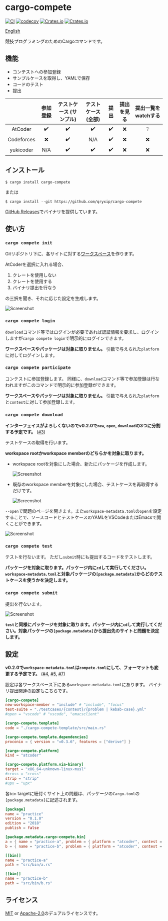# cargo-compete

[![CI](https://github.com/qryxip/cargo-compete/workflows/CI/badge.svg)](https://github.com/qryxip/cargo-compete/actions?workflow=CI)
[![codecov](https://codecov.io/gh/qryxip/cargo-compete/branch/master/graph/badge.svg)](https://codecov.io/gh/qryxip/cargo-compete/branch/master)
[![Crates.io](https://img.shields.io/crates/v/cargo-compete.svg)](https://crates.io/crates/cargo-compete)
[![Crates.io](https://img.shields.io/crates/l/cargo-compete.svg)](https://crates.io/crates/cargo-compete)

[English](https://github.com/qryxip/cargo-compete/blob/master/README.md)

競技プログラミングのためのCargoコマンドです。

## 機能

- コンテストへの参加登録
- サンプルケースを取得し、YAMLで保存
- コードのテスト
- 提出

|            | 参加登録           | テストケース (サンプル) | テストケース (全部) | 提出               | 提出を見る      | 提出一覧をwatchする |
| :--------: | :----------------: | :---------------------: | :-----------------: | :----------------: | :-------------: | :-----------------: |
| AtCoder    | :heavy_check_mark: | :heavy_check_mark:      | :heavy_check_mark:  | :heavy_check_mark: | :x:             | :grey_question:     |
| Codeforces | :x:                | :heavy_check_mark:      | N/A                 | :heavy_check_mark: | :x:             | :x:                 |
| yukicoder  | N/A                | :heavy_check_mark:      | :heavy_check_mark:  | :heavy_check_mark: | :x:             | :x:                 |

## インストール

```console
$ cargo install cargo-compete
```

または

```console
$ cargo install --git https://github.com/qryxip/cargo-compete
```

[GitHub Releases](https://github.com/qryxip/cargo-compete/releases)でバイナリを提供しています。

## 使い方

### `cargo compete init`

Gitリポジトリ下に、各サイトに対する[ワークスペース](https://doc.rust-lang.org/book/ch14-03-cargo-workspaces.html)を作ります。

AtCoderを選択に入れる場合、

1. クレートを使用しない
2. クレートを使用する
3. バイナリ提出を行なう

の三択を聞き、それに応じた設定を生成します。

![Screenshot](https://user-images.githubusercontent.com/14125495/89116339-16daa200-d4ce-11ea-9c5d-0a67aa958ce3.png)

### `cargo compete login`

`download`コマンド等ではログインが必要であれば認証情報を要求し、ログインしますが`cargo compete login`で明示的にログインできます。

**ワークスペースやパッケージは対象に取りません。** 引数で与えられた`platform`に対してログインします。

### `cargo compete participate`

コンテストに参加登録します。 同様に、`download`コマンド等で参加登録は行なわれますがこのコマンドで明示的に参加登録ができます。

**ワークスペースやパッケージは対象に取りません。** 引数で与えられた`platform`と`contest`に対して参加登録します。

### `cargo compete download`

**インターフェイスがよろしくないのでv0.2.0で`new`, `open`, `download`の3つに分割する予定です。** ([#3](https://github.com/qryxip/cargo-compete/pull/3))

テストケースの取得を行います。

**workspace rootかworkspace memberのどちらかを対象に取ります。**

- workspace rootを対象にした場合、新たにパッケージを作成します。

    ![Screenshot](https://user-images.githubusercontent.com/14125495/89116540-2d81f880-d4d0-11ea-8d6d-14e077cbfa3d.png)

- 既存のworkspace memberを対象にした場合、テストケースを再取得するだけです。

    ![Screenshot](https://user-images.githubusercontent.com/14125495/89116606-04ae3300-d4d1-11ea-9306-0c3fed6a2797.png)

`--open`で問題のページを開きます。また`workspace-metadata.toml`の`open`を設定することで、ソースコードとテストケースのYAMLをVSCodeまたはEmacsで開くことができます。

![Screenshot](https://user-images.githubusercontent.com/14125495/89118593-b05f7f00-d4e1-11ea-9644-32c3560bda29.png)

### `cargo compete test`

テストを行ないます。 ただし`submit`時にも提出するコードをテストします。

**パッケージを対象に取ります。パッケージ内に`cd`して実行してください。`workspace-metadata.toml`と対象パッケージの`[package.metadata]`からどのテストケースを使うかを決定します。**

### `cargo compete submit`

提出を行ないます。

![Screenshot](https://user-images.githubusercontent.com/14125495/89117413-8786bc00-d4d8-11ea-92b3-ce71151c3d45.gif)

**`test`と同様にパッケージを対象に取ります。パッケージ内に`cd`して実行してください。対象パッケージの`[package.metadata]`から提出先のサイトと問題を決定します。**

## 設定

**v0.2.0で`workspace-metadata.toml`は`compete.toml`にして、フォーマットも変更する予定です。** ([#4](https://github.com/qryxip/cargo-compete/pull/4), [#5](https://github.com/qryxip/cargo-compete/pull/5), [#7](https://github.com/qryxip/cargo-compete/pull/7))

設定は各ワークスペース下にある`workspace-metadata.toml`にあります。
バイナリ提出関連の設定もこちらです。

```toml
[cargo-compete]
new-workspace-member = "include" # "include", "focus"
test-suite = "./testcases/{contest}/{problem | kebab-case}.yml"
#open = "vscode" # "vscode", "emacsclient"

[cargo-compete.template]
code = "./cargo-compete-template/src/main.rs"

[cargo-compete.template.dependencies]
proconio = { version = "=0.3.6", features = ["derive"] }

[cargo-compete.platform]
kind = "atcoder"

[cargo-compete.platform.via-binary]
target = "x86_64-unknown-linux-musl"
#cross = "cross"
strip = "strip"
#upx = "upx"
```

各`bin` targetに紐付くサイト上の問題は、パッケージの`Cargo.toml`の`[package.metadata]`に記述されます。

```toml
[package]
name = "practice"
version = "0.1.0"
edition = "2018"
publish = false

[package.metadata.cargo-compete.bin]
a = { name = "practice-a", problem = { platform = "atcoder", contest = "practice", index = "A" } }
b = { name = "practice-b", problem = { platform = "atcoder", contest = "practice", index = "B" } }

[[bin]]
name = "practice-a"
path = "src/bin/a.rs"

[[bin]]
name = "practice-b"
path = "src/bin/b.rs"
```

## ライセンス

[MIT](https://opensource.org/licenses/MIT) or [Apache-2.0](http://www.apache.org/licenses/LICENSE-2.0)のデュアルライセンスです。

